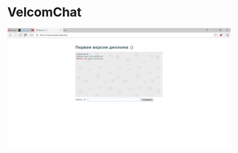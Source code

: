 # VelcomChat

<p align="center">
  <img src="https://github.com/li4nost94/VelcomChat/blob/master/screen1.png?raw=true"/>
</p>
